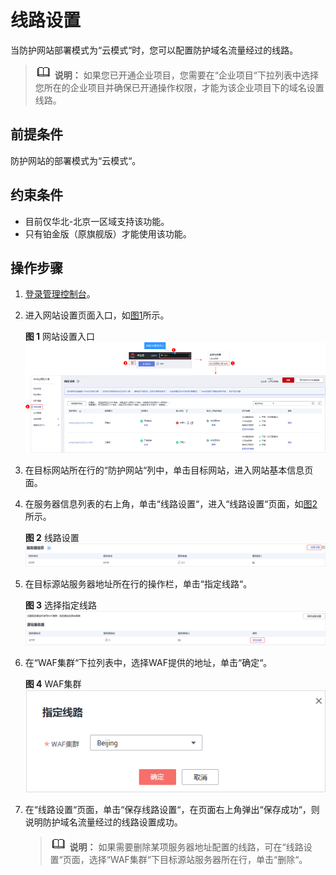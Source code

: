 # 线路设置<a name="waf_01_0006"></a>

当防护网站部署模式为“云模式“时，您可以配置防护域名流量经过的线路。

>![](public_sys-resources/icon-note.gif) **说明：** 
>如果您已开通企业项目，您需要在“企业项目“下拉列表中选择您所在的企业项目并确保已开通操作权限，才能为该企业项目下的域名设置线路。

## 前提条件<a name="section152059262394"></a>

防护网站的部署模式为“云模式“。

## 约束条件<a name="section1119411227134"></a>

-   目前仅华北-北京一区域支持该功能。
-   只有铂金版（原旗舰版）才能使用该功能。

## 操作步骤<a name="section558610111914"></a>

1.  [登录管理控制台](https://console.huaweicloud.com/?locale=zh-cn)。
2.  进入网站设置页面入口，如[图1](#waf_01_0002_fig172535820151)所示。

    **图 1**  网站设置入口<a name="waf_01_0002_fig172535820151"></a>  
    ![](figures/网站设置入口.png "网站设置入口")

3.  在目标网站所在行的“防护网站“列中，单击目标网站，进入网站基本信息页面。
4.  在服务器信息列表的右上角，单击“线路设置“，进入“线路设置“页面，如[图2](#fig1594134613017)所示。

    **图 2**  线路设置<a name="fig1594134613017"></a>  
    ![](figures/线路设置.png "线路设置")

5.  在目标源站服务器地址所在行的操作栏，单击“指定线路“。

    **图 3**  选择指定线路<a name="fig156241615123616"></a>  
    ![](figures/选择指定线路.png "选择指定线路")

6.  在“WAF集群“下拉列表中，选择WAF提供的地址，单击“确定“。

    **图 4**  WAF集群<a name="fig16121741185311"></a>  
    ![](figures/WAF集群.png "WAF集群")

7.  在“线路设置“页面，单击“保存线路设置“，在页面右上角弹出“保存成功“，则说明防护域名流量经过的线路设置成功。

    >![](public_sys-resources/icon-note.gif) **说明：** 
    >如果需要删除某项服务器地址配置的线路，可在“线路设置“页面，选择“WAF集群“下目标源站服务器所在行，单击“删除“。


